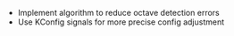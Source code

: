 * Implement algorithm to reduce octave detection errors
* Use KConfig signals for more precise config adjustment

